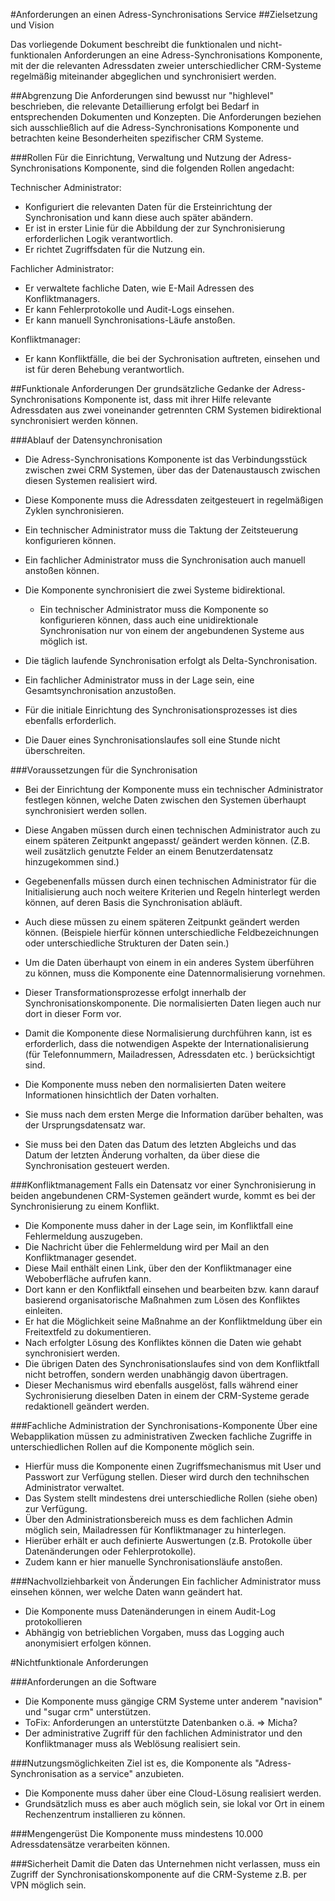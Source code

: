 #Anforderungen an einen Adress-Synchronisations Service
##Zielsetzung und Vision 

Das vorliegende Dokument beschreibt die funktionalen und nicht-funktionalen Anforderungen an eine Adress-Synchronisations Komponente, mit der die relevanten Adressdaten zweier unterschiedlicher CRM-Systeme regelmäßig miteinander abgeglichen und synchronisiert werden.

##Abgrenzung
Die Anforderungen sind bewusst nur "highlevel" beschrieben, die relevante Detaillierung erfolgt bei Bedarf in entsprechenden Dokumenten und Konzepten. Die Anforderungen beziehen sich ausschließlich auf die Adress-Synchronisations Komponente und betrachten keine Besonderheiten spezifischer CRM Systeme.

###Rollen
Für die Einrichtung, Verwaltung und Nutzung der Adress-Synchronisations Komponente, sind die folgenden Rollen angedacht:

Technischer Administrator: 
* Konfiguriert die relevanten Daten für die Ersteinrichtung der Synchronisation und kann diese auch später abändern. 
* Er ist in erster Linie für die Abbildung der zur Synchronisierung erforderlichen Logik verantwortlich.
* Er richtet Zugriffsdaten für die Nutzung ein.

Fachlicher Administrator: 
* Er verwaltete fachliche Daten, wie E-Mail Adressen des Konfliktmanagers. 
* Er kann Fehlerprotokolle und Audit-Logs einsehen. 
* Er kann manuell Synchronisations-Läufe anstoßen.

Konfliktmanager:
* Er kann Konfliktfälle, die bei der Sychronisation auftreten, einsehen und ist für deren Behebung verantwortlich.


##Funktionale Anforderungen
Der grundsätzliche Gedanke der Adress-Synchronisations Komponente ist, dass mit ihrer Hilfe relevante  Adressdaten aus zwei voneinander getrennten CRM Systemen bidirektional synchronisiert werden können.


###Ablauf der Datensynchronisation
* Die Adress-Synchronisations Komponente ist das Verbindungsstück zwischen zwei CRM Systemen, über das der Datenaustausch zwischen diesen Systemen realisiert wird.

* Diese Komponente muss die Adressdaten zeitgesteuert in regelmäßigen Zyklen synchronisieren.
 * Ein technischer Administrator muss die Taktung der Zeitsteuerung konfigurieren können.
 * Ein fachlicher Administrator muss die Synchronisation auch manuell anstoßen können.
 

* Die Komponente synchronisiert die zwei Systeme bidirektional.
    * Ein technischer Administrator muss die Komponente so konfigurieren können, dass auch eine unidirektionale Synchronisation nur von einem der angebundenen Systeme aus möglich ist.


* Die täglich laufende Synchronisation erfolgt als Delta-Synchronisation.
 * Ein fachlicher Administrator muss in der Lage sein, eine Gesamtsynchronisation anzustoßen.
 * Für die initiale Einrichtung des Synchronisationsprozesses ist dies ebenfalls erforderlich.


* Die Dauer eines Synchronisationslaufes soll eine Stunde nicht überschreiten. 

###Voraussetzungen für die Synchronisation
* Bei der Einrichtung der Komponente muss ein technischer Administrator festlegen können, welche Daten zwischen den Systemen überhaupt synchronisiert werden sollen.
 * Diese Angaben müssen durch einen technischen Administrator auch zu einem späteren Zeitpunkt angepasst/ geändert werden können. (Z.B. weil zusätzlich genutzte Felder an einem Benutzerdatensatz hinzugekommen sind.)
 * Gegebenenfalls müssen durch einen technischen Administrator für die Initialisierung auch noch weitere Kriterien und Regeln hinterlegt werden können, auf deren Basis die Synchronisation abläuft.
 * Auch diese müssen zu einem späteren Zeitpunkt geändert werden können. (Beispiele hierfür können unterschiedliche Feldbezeichnungen oder unterschiedliche Strukturen der Daten sein.)


* Um die Daten überhaupt von einem in ein anderes System überführen zu können, muss die Komponente eine Datennormalisierung vornehmen. 
 * Dieser Transformationsprozesse erfolgt innerhalb der Synchronisationskomponente. Die normalisierten Daten liegen auch nur dort in dieser Form vor.
 * Damit die Komponente diese Normalisierung durchführen kann, ist es erforderlich, dass die notwendigen Aspekte der Internationalisierung (für Telefonnummern, Mailadressen, Adressdaten etc. ) berücksichtigt sind.
  

* Die Komponente muss neben den normalisierten Daten weitere Informationen hinsichtlich der Daten vorhalten.
 * Sie muss nach dem ersten Merge die Information darüber behalten, was der Ursprungsdatensatz war.
 * Sie muss bei den Daten das Datum des letzten Abgleichs und das Datum der letzten Änderung vorhalten, da über diese die Synchronisation gesteuert werden.

###Konfliktmanagement
Falls ein Datensatz vor einer Synchronisierung in beiden angebundenen CRM-Systemen geändert wurde, kommt es bei der Synchronisierung zu einem Konflikt.
* Die Komponente muss daher in der Lage sein, im Konfliktfall eine Fehlermeldung auszugeben.
 * Die Nachricht über die Fehlermeldung wird per Mail an den Konfliktmanager gesendet.
 * Diese Mail enthält einen Link, über den der Konfliktmanager eine Weboberfläche aufrufen kann.
 * Dort kann er den Konfliktfall einsehen und bearbeiten bzw. kann darauf basierend organisatorische Maßnahmen zum Lösen des Konfliktes einleiten.
 * Er hat die Möglichkeit seine Maßnahme an der Konfliktmeldung über ein Freitextfeld zu dokumentieren.
 * Nach erfolgter Lösung des Konfliktes können die Daten wie gehabt synchronisiert werden.
 * Die übrigen Daten des Synchronisationslaufes sind von dem Konfliktfall nicht betroffen, sondern werden unabhängig davon übertragen.
 * Dieser Mechanismus wird ebenfalls ausgelöst, falls während einer Sychronisierung dieselben Daten in einem der CRM-Systeme gerade redaktionell geändert werden.

###Fachliche Administration der Synchronisations-Komponente
Über eine Webapplikation müssen zu administrativen Zwecken fachliche Zugriffe in unterschiedlichen Rollen auf die Komponente möglich sein.
* Hierfür muss die Komponente einen Zugriffsmechanismus mit User und Passwort zur Verfügung stellen. Dieser wird durch den technihschen Administrator verwaltet.
* Das System stellt mindestens drei unterschiedliche Rollen (siehe oben) zur Verfügung.
* Über den Administrationsbereich muss es dem fachlichen Admin möglich sein, Mailadressen für Konfliktmanager zu hinterlegen.
* Hierüber erhält er auch definierte Auswertungen (z.B. Protokolle über Datenänderungen oder Fehlerprotokolle).
* Zudem kann er hier manuelle Synchronisationsläufe anstoßen.

###Nachvollziehbarkeit von Änderungen
Ein fachlicher Administrator muss einsehen können, wer welche Daten wann geändert hat.
* Die Komponente muss Datenänderungen in einem Audit-Log protokollieren
* Abhängig von betrieblichen Vorgaben, muss das Logging auch anonymisiert erfolgen können.



#Nichtfunktionale Anforderungen

###Anforderungen an die Software
* Die Komponente muss gängige CRM Systeme unter anderem "navision" und "sugar crm" unterstützen. 
* ToFix: Anforderungen an unterstützte Datenbanken o.ä. => Micha?
* Der administrative Zugriff für den fachlichen Administrator und den Konfliktmanager muss als Weblösung realisiert sein.

###Nutzungsmöglichkeiten
Ziel ist es, die Komponente als "Adress-Synchronisation as a service" anzubieten.

* Die Komponente muss daher über eine Cloud-Lösung realisiert werden.
* Grundsätzlich muss es aber auch möglich sein, sie lokal vor Ort in einem Rechenzentrum installieren zu können.

###Mengengerüst
Die Komponente muss mindestens 10.000 Adressdatensätze verarbeiten können.

###Sicherheit
Damit die Daten das Unternehmen nicht verlassen, muss ein Zugriff der Synchronisationskomponente auf die CRM-Systeme z.B. per VPN möglich sein.


